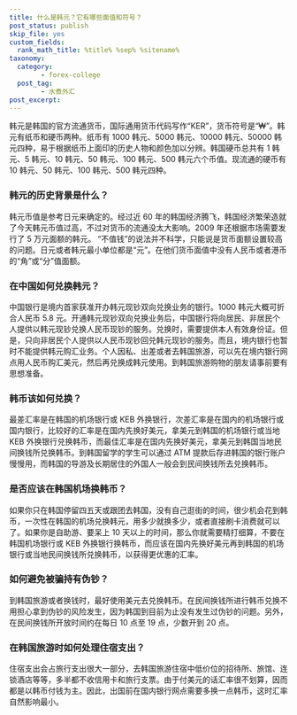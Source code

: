 ```yaml
---
title: 什么是韩元？它有哪些面值和符号？
post_status: publish
skip_file: yes
custom_fields:
  rank_math_title: %title% %sep% %sitename%
taxonomy:
  category:
        - forex-college
  post_tag:
        - 水煮外汇
post_excerpt: 
---
```

韩元是韩国的官方流通货币，国际通用货币代码写作“KER”，货币符号是“₩”。韩元有纸币和硬币两种。纸币有 1000 韩元、5000 韩元、10000 韩元、50000 韩元四种，易于根据纸币上面印的历史人物和颜色加以分辨。韩国硬币总共有 1 韩元、5 韩元、10 韩元、50 韩元、100 韩元、500 韩元六个币值。现流通的硬币有 10 韩元、50 韩元、100 韩元、500 韩元四种。

### 韩元的历史背景是什么？

韩元币值是参考日元来确定的。经过近 60 年的韩国经济腾飞，韩国经济繁荣造就了今天韩元币值过高，不过对货币的流通没太大影响。2009 年还根据市场需要发行了 5 万元面额的韩元。 “不值钱”的说法并不科学，只能说是货币面额设置较高的问题。日元或者韩元最小单位都是“元”。在他们货币面值中没有人民币或者港币的“角”或“分”值面额。

### 在中国如何兑换韩元？

中国银行是境内首家获准开办韩元现钞双向兑换业务的银行。1000 韩元大概可折合人民币 5.8 元。开通韩元现钞双向兑换业务后，中国银行将向居民、非居民个人提供以韩元现钞兑换人民币现钞的服务。兑换时，需要提供本人有效身份证。但是，只向非居民个人提供以人民币现钞回兑韩元现钞的服务。而且，境内银行也暂时不能提供韩元购汇业务。个人因私、出差或者去韩国旅游，可以先在境内银行网点用人民币购汇美元，然后再兑换成韩元使用。到韩国旅游购物的朋友请事前要有思想准备。

### 韩币该如何兑换？

最差汇率是在韩国的机场银行或 KEB 外换银行，次差汇率是在国内的机场银行或国内银行，比较好的汇率是在国内先换好美元，拿美元到韩国的机场银行或当地 KEB 外换银行兑换韩币，而最佳汇率是在国内先换好美元，拿美元到韩国当地民间换钱所兑换韩币。到韩国留学的学生可以通过 ATM 提款后存进韩国的银行账户慢慢用，而韩国的导游及长期居住的外国人一般会到民间换钱所去兑换韩币。

### 是否应该在韩国机场换韩币？

如果你只在韩国停留四五天或跟团去韩国，没有自己逛街的时间，很少机会花到韩币，一次性在韩国的机场兑换韩元，用多少就换多少，或者直接刷卡消费就可以了。如果你是自助游、要呆上 10 天以上的时间，那么你就需要精打细算，不要在韩国机场银行或 KEB 外换银行换韩币，而应该在国内先换好美元再到韩国的机场银行或当地民间换钱所兑换韩币，以获得更优惠的汇率。

### 如何避免被骗持有伪钞？

到韩国旅游或者换钱时，最好使用美元去兑换韩币。在民间换钱所进行韩币兑换不用担心拿到伪钞的风险发生，因为韩国到目前为止没有发生过伪钞的问题。另外，在民间换钱所开放时间约在每日 10 点至 19 点，少数开到 20 点。

### 在韩国旅游时如何处理住宿支出？

住宿支出会占旅行支出很大一部分，去韩国旅游住宿中低价位的招待所、旅馆、连锁酒店等等，多半都不收信用卡和旅行支票。由于付美元的话汇率很不划算，因而都是以韩币付钱为主。因此，出国前在国内银行网点需要多换一点韩币，这时汇率自然影响最小。